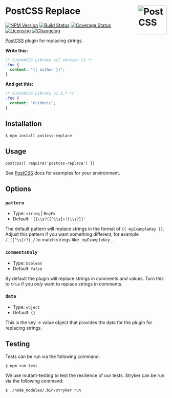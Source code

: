 # PostCSS Replace [<img src="http://postcss.github.io/postcss/logo.svg" alt="PostCSS" width="90" height="90" align="right">][PostCSS] 

[![NPM Version][npm-img]][npm-url]
[![Build Status][cli-img]][cli-url]
[![Coverage Status][cov-img]][cov-url]
[![Licensing][lic-img]][lic-url]
[![Changelog][log-img]][log-url]

[PostCSS] plugin for replacing strings.

**Write this:**

```css
/* CustomCSS Library v{{ version }} */
.foo {
  content: "{{ author }}";
}
```

**And get this:**

```css
/* CustomCSS Library v1.3.7 */
.foo {
  content: "Gridonic";
}
```

## Installation

`$ npm install postcss-replace`

## Usage

```JS
postcss([ require('postcss-replace') ])
```

See [PostCSS](https://github.com/postcss/postcss) docs for examples for your environment.

## Options

### `pattern`

- Type: `string` | `RegEx`
- Default: `'{{\\s?([^\\s]+?)\\s?}}'`

The default pattern will replace strings in the format of `{{ myExampleKey }}`. Adjust this pattern if you want 
something different, for example `/_([^\s]+?)_/` to match strings like `_myExampleKey_`.

### `commentsOnly`

- Type: `boolean`
- Default: `false`

By default the plugin will replace strings in comments _and_ values. Turn this to `true` if you _only_ want to replace strings 
in comments.

### `data`

- Type: `object`
- Default: `{}`

This is the key → value object that provides the data for the plugin for replacing strings.

## Testing

Tests can be run via the following command:

`$ npm run test`

We use mutant-testing to test the resilience of our tests. 
Stryker can be run via the following command:

`$ ./node_modules/.bin/stryker run`

[npm-url]: https://www.npmjs.com/package/postcss-replace
[npm-img]: https://img.shields.io/npm/v/postcss-replace.svg
[cli-url]: https://travis-ci.org/gridonic/postcss-replace
[cli-img]: https://travis-ci.org/gridonic/postcss-replace.svg
[lic-url]: LICENSE
[lic-img]: https://img.shields.io/npm/l/postcss-replace.svg
[log-url]: CHANGELOG.md
[log-img]: https://img.shields.io/badge/changelog-md-blue.svg
[cov-url]: https://coveralls.io/github/gridonic/postcss-replace?branch=master
[cov-img]: https://coveralls.io/repos/github/gridonic/postcss-replace/badge.svg?branch=master

[PostCSS]: https://github.com/postcss/postcss
